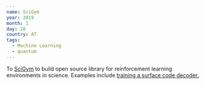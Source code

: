 ```yaml
---
name: SciGym
year: 2019
month: 1
day: 28
country: AT
tags:
  - Machine Learning
  - quantum
---
```

To [SciGym](https://www.scigym.net/) to build open source library for reinforcement learning environments in science. Examples include [training a surface code decoder.](https://www.scigym.net/env/gym-surfacecode)
